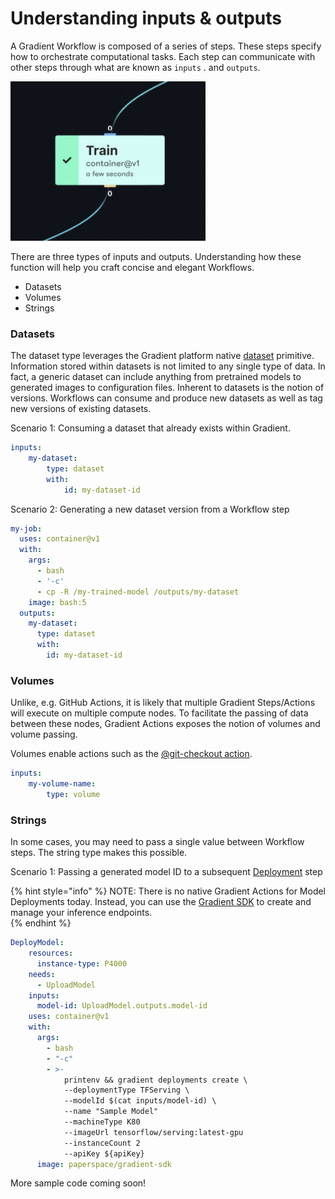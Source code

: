 # Understanding inputs & outputs

A Gradient Workflow is composed of a series of steps.  These steps specify how to orchestrate computational tasks.  Each step can communicate with other steps through what are known as `inputs` . and `outputs`.  

![](../../.gitbook/assets/image%20%2810%29.png)

There are three types of inputs and outputs.  Understanding how these function will help you craft concise and elegant Workflows.  

* Datasets
* Volumes
* Strings

### Datasets

The dataset type leverages the Gradient platform native [dataset](../../data/data-overview/) primitive.  Information stored within datasets is not limited to any single type of data.  In fact, a generic dataset can include anything from pretrained models to generated images to configuration files.  Inherent to datasets is the notion of versions.  Workflows can consume and produce new datasets as well as tag new versions of existing datasets.  

Scenario 1: Consuming a dataset that already exists within Gradient.  

```yaml
inputs:
    my-dataset: 
        type: dataset
        with:
            id: my-dataset-id
```

Scenario 2: Generating a new dataset version from a Workflow step

```yaml
my-job:
  uses: container@v1
  with:
    args:
      - bash
      - '-c'
      - cp -R /my-trained-model /outputs/my-dataset
    image: bash:5
  outputs:
    my-dataset:
      type: dataset
      with:
        id: my-dataset-id
```

### Volumes

Unlike, e.g. GitHub Actions, it is likely that multiple Gradient Steps/Actions will execute on multiple compute nodes. To facilitate the passing of data between these nodes, Gradient Actions exposes the notion of volumes and volume passing. 

Volumes enable actions such as the [@git-checkout action](gradient-actions.md#git-checkout).  

```yaml
inputs:
    my-volume-name:
        type: volume
```

### Strings

In some cases, you may need to pass a single value between Workflow steps.  The string type makes this possible.  

Scenario 1: Passing a generated model ID to a subsequent [Deployment](../deployments-overview/) step 

{% hint style="info" %}
NOTE: There is no native Gradient Actions for Model Deployments today.  Instead, you can use the [Gradient SDK](../../more/gradient-python-sdk-1/) to create and manage your inference endpoints.  
{% endhint %}

```yaml
DeployModel:
    resources:
      instance-type: P4000
    needs:
      - UploadModel
    inputs:
      model-id: UploadModel.outputs.model-id
    uses: container@v1
    with:
      args:
        - bash
        - "-c"
        - >-
            printenv && gradient deployments create \
            --deploymentType TFServing \
            --modelId $(cat inputs/model-id) \
            --name "Sample Model"
            --machineType K80
            --imageUrl tensorflow/serving:latest-gpu
            --instanceCount 2
            --apiKey ${apiKey}
      image: paperspace/gradient-sdk
```

More sample code coming soon!

